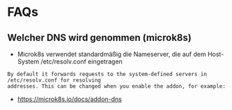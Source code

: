 # FAQs

## Welcher DNS wird genommen (microk8s)

  * Microk8s verwendet standardmäßig die Nameserver, die auf dem Host-System /etc/resolv.conf eingetragen

```
By default it forwards requests to the system-defined servers in /etc/resolv.conf for resolving
addresses. This can be changed when you enable the addon, for example:
```

  * https://microk8s.io/docs/addon-dns

